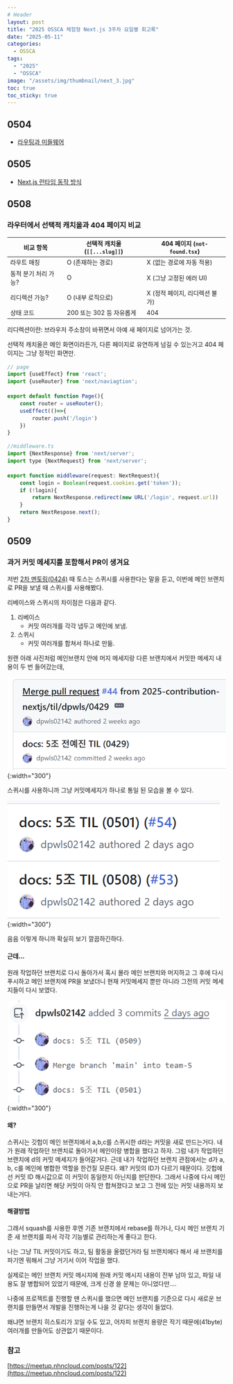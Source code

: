 ```yaml
---
# Header
layout: post
title: "2025 OSSCA 체험형 Next.js 3주차 요일별 회고록"
date: "2025-05-11"
categories:
  - OSSCA
tags: 
  - "2025"
  - "OSSCA"
image: "/assets/img/thumbnail/next_3.jpg"
toc: true
toc_sticky: true
---
```


## 0504
- [라우팅과 미들웨어](https://dpwls02142.github.io/posts/%EB%9D%BC%EC%9A%B0%ED%8C%85%EA%B3%BC-%EB%AF%B8%EB%93%A4%EC%9B%A8%EC%96%B4/)

## 0505
- [Next.js 런타임 동작 방식](https://dpwls02142.github.io/posts/%EB%9F%B0%ED%83%80%EC%9E%84%EC%9D%B4%EB%9E%80-%EB%AD%98%EA%B9%8C/)

## 0508
### 라우터에서 선택적 캐치올과 404 페이지 비교


| 비교 항목        | 선택적 캐치올 (`[[...slug]]`) | 404 페이지 (`not-found.tsx`) |
| ------------ | ----------------------- | ------------------------- |
| 라우트 매칭       | O (존재하는 경로)             | X (없는 경로에 자동 적용)          |
| 동적 분기 처리 가능? | O                       | X (그냥 고정된 에러 UI)          |
| 리디렉션 가능?     | O (내부 로직으로)             | X (정적 페이지, 리디렉션 불가)       |
| 상태 코드        | 200 또는 302 등 자유롭게       | 404                       |


리디렉션이란: 브라우저 주소창이 바뀌면서 아예 새 페이지로 넘어가는 것.

선택적 캐치올은 메인 화면이라든가, 다른 페이지로 유연하게 넘길 수 있는거고
404 페이지는 그냥 정적인 화면만.

```js
// page
import {useEffect} from 'react';
import {useRouter} from 'next/naviagtion';

export default function Page(){
	const router = useRouter();
	useEffect(()=>{
		router.push('/login')
	})
}
```

```js
//middleware.ts
import {NextResponse} from 'next/server';
import type {NextRequest} from 'next/server';

export function middleware(request: NextRequest){
	const login = Boolean(request.cookies.get('token'));
	if (!login){
		return NextResponse.redirect(new URL('/login', request.url))
	}
	return NextRespose.next();
}
```

## 0509
### 과거 커밋 메세지를 포함해서 PR이 생겨요
저번 [2차 멘토링(0424)](http://127.0.0.1:4000/posts/2025-OSSCA-%EC%B2%B4%ED%97%98%ED%98%95-Next.js-1%EC%A3%BC%EC%B0%A8-%EC%9A%94%EC%9D%BC%EB%B3%84-%ED%9A%8C%EA%B3%A0%EB%A1%9D/#2%EC%B0%A8-%EB%A9%98%ED%86%A0%EB%A7%81) 때 토스는 스퀴시를 사용한다는 말을 듣고, 이번에 메인 브랜치로 PR을 보낼 때 스퀴시를 사용해봤다.

리베이스와 스퀴시의 차이점은 다음과 같다.
1. 리베이스
	- 커밋 여러개를 각각 냅두고 메인에 보냄.
2. 스퀴시
	- 커밋 여러개를 합쳐서 하나로 만듦.

원랜 아래 사진처럼 메인브랜치 안에 머지 메세지랑 다른 브랜치에서 커밋한 메세지 내용이 두 번 들어갔는데,

![alt text](/assets/img/posts/250511/1.png){:width="300"}

스퀴시를 사용하니까 그냥 커밋메세지가 하나로 통일 된 모습을 볼 수 있다.

![alt text](/assets/img/posts/250511/2.png){:width="300"}

음음 이렇게 하니까 확실히 보기 깔끔하긴하다.

#### 근데...
원래 작업하던 브랜치로 다시 돌아가서 혹시 몰라 메인 브랜치와 머지하고 그 후에 다시 푸시하고 메인 브랜치에 PR을 보냈더니 현재 커밋메세지 뿐만 아니라 그전의 커밋 메세지들이 다시 보였다.

![alt text](/assets/img/posts/250511/3.png){:width="300"}

#### 왜?
스퀴시는 깃헙이 메인 브랜치에서 a,b,c를 스퀴시한 d라는 커밋을 새로 만드는거다.
내가 원래 작업하던 브랜치로 돌아가서 메인이랑 병합을 했다고 하자.
그럼 내가 작업하던 브랜치에 d의 커밋 메세지가 들어갈거다.
근데 내가 작업하던 브랜치 관점에서는 d가 a, b, c를 메인에 병합한 역할을 한건질 모른다.
왜? 커밋의 ID가 다르기 때문이다. 깃헙에선 커밋 ID 해시값으로 이 커밋이 동일한지 아닌지를 판단한다.
그래서 나중에 다시 메인으로 PR을 날리면 해당 커밋이 아직 안 합쳐졌다고 보고 그 전에 있는 커밋 내용까지 보내는거다.

#### 해결방법
그래서 squash를 사용한 후엔 기존 브랜치에서 rebase를 하거나, 다시 메인 브랜치 기준 새 브랜치를 파서 각각 기능별로 관리하는게 좋다고 한다.

나는 그냥 TIL 커밋이기도 하고, 팀 활동을 올렸던거라 팀 브랜치에다 해서 새 브랜치를 파기엔 뭐해서 그냥 거기서 이어 작업을 했다.

실제로는 메인 브랜치 커밋 메시지에 원래 커밋 메시지 내용이 전부 남아 있고, 파일 내용도 잘 병합되어 있었기 때문에,
크게 신경 쓸 문제는 아니었다만....

나중에 프로젝트를 진행할 땐 스퀴시를 했으면 메인 브랜치를 기준으로 다시 새로운 브랜치를 만들면서 개발을 진행하는게 나을 것 같다는 생각이 들었다.

왜냐면 브랜치 히스토리가 꼬일 수도 있고, 어차피 브랜치 용량은 작기 때문에(41byte) 여러개를 만들어도 상관없기 때문이다.

### 참고
[https://meetup.nhncloud.com/posts/122](https://meetup.nhncloud.com/posts/122)

